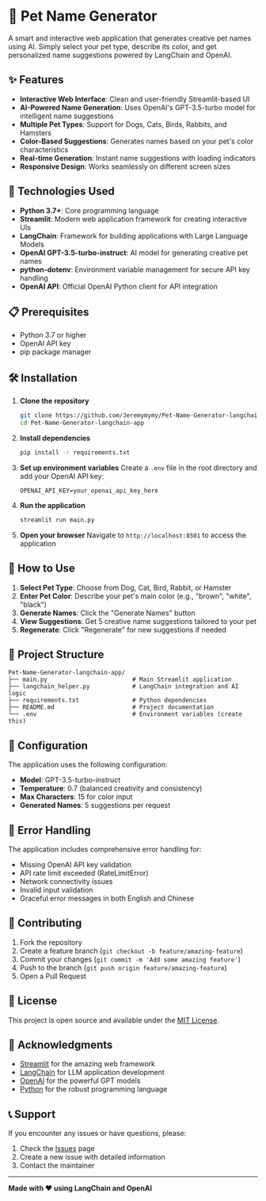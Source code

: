 # 🐾 Pet Name Generator

A smart and interactive web application that generates creative pet names using AI. Simply select your pet type, describe its color, and get personalized name suggestions powered by LangChain and OpenAI.

## ✨ Features

- **Interactive Web Interface**: Clean and user-friendly Streamlit-based UI
- **AI-Powered Name Generation**: Uses OpenAI's GPT-3.5-turbo model for intelligent name suggestions
- **Multiple Pet Types**: Support for Dogs, Cats, Birds, Rabbits, and Hamsters
- **Color-Based Suggestions**: Generates names based on your pet's color characteristics
- **Real-time Generation**: Instant name suggestions with loading indicators
- **Responsive Design**: Works seamlessly on different screen sizes

## 🚀 Technologies Used

- **Python 3.7+**: Core programming language
- **Streamlit**: Modern web application framework for creating interactive UIs
- **LangChain**: Framework for building applications with Large Language Models
- **OpenAI GPT-3.5-turbo-instruct**: AI model for generating creative pet names
- **python-dotenv**: Environment variable management for secure API key handling
- **OpenAI API**: Official OpenAI Python client for API integration

## 📋 Prerequisites

- Python 3.7 or higher
- OpenAI API key
- pip package manager

## 🛠️ Installation

1. **Clone the repository**
   ```bash
   git clone https://github.com/Jeremymymy/Pet-Name-Generator-langchain-app.git
   cd Pet-Name-Generator-langchain-app
   ```

2. **Install dependencies**
   ```bash
   pip install -r requirements.txt
   ```

3. **Set up environment variables**
   Create a `.env` file in the root directory and add your OpenAI API key:
   ```env
   OPENAI_API_KEY=your_openai_api_key_here
   ```

4. **Run the application**
   ```bash
   streamlit run main.py
   ```

5. **Open your browser**
   Navigate to `http://localhost:8501` to access the application

## 🎯 How to Use

1. **Select Pet Type**: Choose from Dog, Cat, Bird, Rabbit, or Hamster
2. **Enter Pet Color**: Describe your pet's main color (e.g., "brown", "white", "black")
3. **Generate Names**: Click the "Generate Names" button
4. **View Suggestions**: Get 5 creative name suggestions tailored to your pet
5. **Regenerate**: Click "Regenerate" for new suggestions if needed

## 📁 Project Structure

```
Pet-Name-Generator-langchain-app/
├── main.py                        # Main Streamlit application
├── langchain_helper.py            # LangChain integration and AI logic
├── requirements.txt               # Python dependencies
├── README.md                      # Project documentation
└── .env                           # Environment variables (create this)
```

## 🔧 Configuration

The application uses the following configuration:
- **Model**: GPT-3.5-turbo-instruct
- **Temperature**: 0.7 (balanced creativity and consistency)
- **Max Characters**: 15 for color input
- **Generated Names**: 5 suggestions per request

## 🚨 Error Handling

The application includes comprehensive error handling for:
- Missing OpenAI API key validation
- API rate limit exceeded (RateLimitError)
- Network connectivity issues
- Invalid input validation
- Graceful error messages in both English and Chinese

## 🤝 Contributing

1. Fork the repository
2. Create a feature branch (`git checkout -b feature/amazing-feature`)
3. Commit your changes (`git commit -m 'Add some amazing feature'`)
4. Push to the branch (`git push origin feature/amazing-feature`)
5. Open a Pull Request

## 📝 License

This project is open source and available under the [MIT License](LICENSE).

## 🙏 Acknowledgments

- [Streamlit](https://streamlit.io/) for the amazing web framework
- [LangChain](https://langchain.com/) for LLM application development
- [OpenAI](https://openai.com/) for the powerful GPT models
- [Python](https://python.org/) for the robust programming language

## 📞 Support

If you encounter any issues or have questions, please:
1. Check the [Issues](https://github.com/Jeremymymy/Pet-Name-Generator-langchain-app/issues) page
2. Create a new issue with detailed information
3. Contact the maintainer

---

**Made with ❤️ using LangChain and OpenAI**
